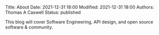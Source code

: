 Title: About
Date: 2021-12-31 18:00
Modified: 2021-12-31 18:00
Authors: Thomas A Caswell
Status: published




This blog will cover Software Engineering, API design, and  open source software &
community.
